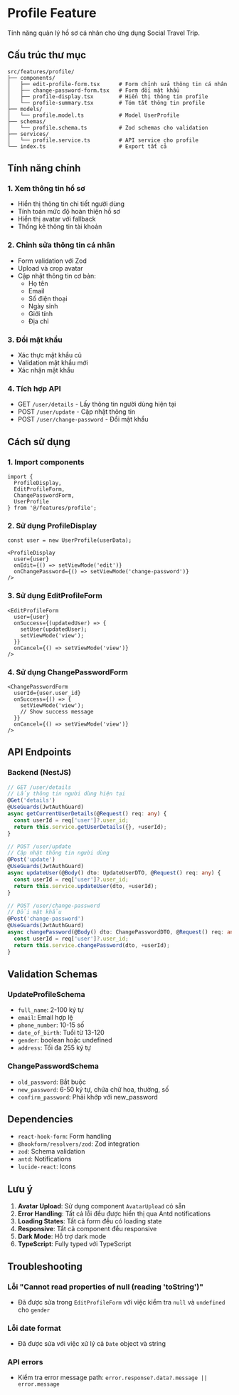 # Profile Feature

Tính năng quản lý hồ sơ cá nhân cho ứng dụng Social Travel Trip.

## Cấu trúc thư mục

```
src/features/profile/
├── components/
│   ├── edit-profile-form.tsx      # Form chỉnh sửa thông tin cá nhân
│   ├── change-password-form.tsx   # Form đổi mật khẩu
│   ├── profile-display.tsx        # Hiển thị thông tin profile
│   └── profile-summary.tsx        # Tóm tắt thông tin profile
├── models/
│   └── profile.model.ts           # Model UserProfile
├── schemas/
│   └── profile.schema.ts          # Zod schemas cho validation
├── services/
│   └── profile.service.ts         # API service cho profile
└── index.ts                       # Export tất cả
```

## Tính năng chính

### 1. Xem thông tin hồ sơ
- Hiển thị thông tin chi tiết người dùng
- Tính toán mức độ hoàn thiện hồ sơ
- Hiển thị avatar với fallback
- Thống kê thông tin tài khoản

### 2. Chỉnh sửa thông tin cá nhân
- Form validation với Zod
- Upload và crop avatar
- Cập nhật thông tin cơ bản:
  - Họ tên
  - Email
  - Số điện thoại
  - Ngày sinh
  - Giới tính
  - Địa chỉ

### 3. Đổi mật khẩu
- Xác thực mật khẩu cũ
- Validation mật khẩu mới
- Xác nhận mật khẩu

### 4. Tích hợp API
- GET `/user/details` - Lấy thông tin người dùng hiện tại
- POST `/user/update` - Cập nhật thông tin
- POST `/user/change-password` - Đổi mật khẩu

## Cách sử dụng

### 1. Import components

```tsx
import { 
  ProfileDisplay, 
  EditProfileForm, 
  ChangePasswordForm,
  UserProfile 
} from '@/features/profile';
```

### 2. Sử dụng ProfileDisplay

```tsx
const user = new UserProfile(userData);

<ProfileDisplay
  user={user}
  onEdit={() => setViewMode('edit')}
  onChangePassword={() => setViewMode('change-password')}
/>
```

### 3. Sử dụng EditProfileForm

```tsx
<EditProfileForm
  user={user}
  onSuccess={(updatedUser) => {
    setUser(updatedUser);
    setViewMode('view');
  }}
  onCancel={() => setViewMode('view')}
/>
```

### 4. Sử dụng ChangePasswordForm

```tsx
<ChangePasswordForm
  userId={user.user_id}
  onSuccess={() => {
    setViewMode('view');
    // Show success message
  }}
  onCancel={() => setViewMode('view')}
/>
```

## API Endpoints

### Backend (NestJS)

```typescript
// GET /user/details
// Lấy thông tin người dùng hiện tại
@Get('details')
@UseGuards(JwtAuthGuard)
async getCurrentUserDetails(@Request() req: any) {
  const userId = req['user']?.user_id;
  return this.service.getUserDetails({}, +userId);
}

// POST /user/update  
// Cập nhật thông tin người dùng
@Post('update')
@UseGuards(JwtAuthGuard)
async updateUser(@Body() dto: UpdateUserDTO, @Request() req: any) {
  const userId = req['user']?.user_id;
  return this.service.updateUser(dto, +userId);
}

// POST /user/change-password
// Đổi mật khẩu
@Post('change-password')
@UseGuards(JwtAuthGuard)
async changePassword(@Body() dto: ChangePasswordDTO, @Request() req: any) {
  const userId = req['user']?.user_id;
  return this.service.changePassword(dto, +userId);
}
```

## Validation Schemas

### UpdateProfileSchema
- `full_name`: 2-100 ký tự
- `email`: Email hợp lệ
- `phone_number`: 10-15 số
- `date_of_birth`: Tuổi từ 13-120
- `gender`: boolean hoặc undefined
- `address`: Tối đa 255 ký tự

### ChangePasswordSchema
- `old_password`: Bắt buộc
- `new_password`: 6-50 ký tự, chứa chữ hoa, thường, số
- `confirm_password`: Phải khớp với new_password

## Dependencies

- `react-hook-form`: Form handling
- `@hookform/resolvers/zod`: Zod integration
- `zod`: Schema validation
- `antd`: Notifications
- `lucide-react`: Icons

## Lưu ý

1. **Avatar Upload**: Sử dụng component `AvatarUpload` có sẵn
2. **Error Handling**: Tất cả lỗi đều được hiển thị qua Antd notifications
3. **Loading States**: Tất cả form đều có loading state
4. **Responsive**: Tất cả component đều responsive
5. **Dark Mode**: Hỗ trợ dark mode
6. **TypeScript**: Fully typed với TypeScript

## Troubleshooting

### Lỗi "Cannot read properties of null (reading 'toString')"
- Đã được sửa trong `EditProfileForm` với việc kiểm tra `null` và `undefined` cho `gender`

### Lỗi date format
- Đã được sửa với việc xử lý cả `Date` object và string

### API errors
- Kiểm tra error message path: `error.response?.data?.message || error.message`
